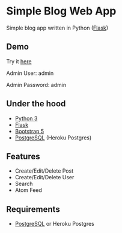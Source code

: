 # Simple Blog Web App

Simple blog app written in Python ([Flask](https://flask.palletsprojects.com/en/1.1.x/))

## Demo

Try it [here](https://simple-blog-web-app.herokuapp.com/)

Admin User: admin

Admin Password: admin

## Under the hood

+ [Python 3](https://www.python.org/)
+ [Flask](https://flask.palletsprojects.com/en/1.1.x/)
+ [Bootstrap 5](https://blog.getbootstrap.com/2021/05/05/bootstrap-5/)
+ [PostgreSQL](https://www.postgresql.org/) (Heroku Postgres)

## Features

+ Create/Edit/Delete Post
+ Create/Edit/Delete User
+ Search
+ Atom Feed

## Requirements

+ [PostgreSQL](https://www.postgresql.org/) or Heroku Postgres
